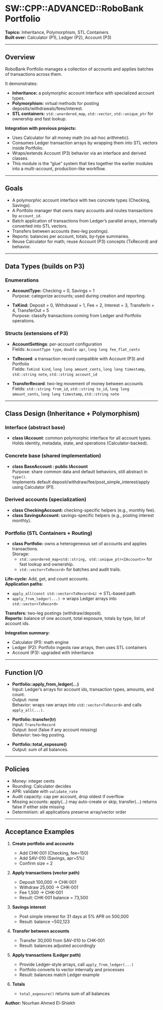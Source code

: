 # SW::CPP::ADVANCED::RoboBank Portfolio

**Topics:** Inheritance, Polymorphism, STL Containers  
**Built over:** Calculator (P1), Ledger (P2), Account (P3)

---

## Overview
RoboBank Portfolio manages a collection of accounts and applies batches of transactions across them.

It demonstrates:
- **Inheritance:** a polymorphic account interface with specialized account types.
- **Polymorphism:** virtual methods for posting deposits/withdrawals/fees/interest.
- **STL containers:** `std::unordered_map`, `std::vector`, `std::unique_ptr` for ownership and fast lookup.

**Integration with previous projects:**
- Uses Calculator for all money math (no ad-hoc arithmetic).  
- Consumes Ledger transaction arrays by wrapping them into STL vectors inside Portfolio.  
- Wraps/extends Account (P3) behavior via an interface and derived classes.  
- This module is the “glue” system that ties together the earlier modules into a multi-account, production-like workflow.

---

## Goals
- A polymorphic account interface with two concrete types (Checking, Savings).  
- A Portfolio manager that owns many accounts and routes transactions by `account_id`.  
- Batch application of transactions from Ledger’s parallel arrays, internally converted into STL vectors.  
- Transfers between accounts (two-leg postings).  
- Reports: balances per account, totals, by-type summaries.  
- Reuse Calculator for math; reuse Account (P3) concepts (TxRecord) and behavior.

---

## Data Types (builds on P3)

### Enumerations
- **AccountType:** Checking = 0, Savings = 1  
  Purpose: categorize accounts; used during creation and reporting.

- **TxKind:** Deposit = 0, Withdrawal = 1, Fee = 2, Interest = 3, TransferIn = 4, TransferOut = 5  
  Purpose: classify transactions coming from Ledger and Portfolio operations.

### Structs (extensions of P3)
- **AccountSettings**: per-account configuration  
  Fields: `AccountType type`, `double apr`, `long long fee_flat_cents`

- **TxRecord**: a transaction record compatible with Account (P3) and Portfolio  
  Fields: `TxKind kind`, `long long amount_cents`, `long long timestamp`, `std::string note`, `std::string account_id`  

- **TransferRecord**: two-leg movement of money between accounts  
  Fields: `std::string from_id`, `std::string to_id`, `long long amount_cents`, `long long timestamp`, `std::string note`  

---

## Class Design (Inheritance + Polymorphism)

### Interface (abstract base)
- **class IAccount**: common polymorphic interface for all account types.  
  Holds identity, metadata, state, and operations (Calculator-backed).

### Concrete base (shared implementation)
- **class BaseAccount : public IAccount**  
  Purpose: share common data and default behaviors, still abstract in `type()`.  
  Implements default deposit/withdraw/fee/post_simple_interest/apply using Calculator (P1).  

### Derived accounts (specialization)
- **class CheckingAccount:** checking-specific helpers (e.g., monthly fee).  
- **class SavingsAccount:** savings-specific helpers (e.g., posting interest monthly).  

### Portfolio (STL Containers + Routing)
- **class Portfolio:** owns a heterogeneous set of accounts and applies transactions.  
  Storage:
  - `std::unordered_map<std::string, std::unique_ptr<IAccount>>` for fast lookup and ownership.  
  - `std::vector<TxRecord>` for batches and audit trails.

**Life-cycle:** Add, get, and count accounts.  
**Application paths:**  
- `apply_all(const std::vector<TxRecord>&)` → STL-based path  
- `apply_from_ledger(...)` → wraps Ledger arrays into `std::vector<TxRecord>`  

**Transfers:** two-leg postings (withdraw/deposit).  
**Reports:** balance of one account, total exposure, totals by type, list of account ids.  

**Integration summary:**  
- Calculator (P1): math engine  
- Ledger (P2): Portfolio ingests raw arrays, then uses STL containers  
- Account (P3): upgraded with inheritance  

---

## Function I/O

- **Portfolio::apply_from_ledger(...)**  
  Input: Ledger’s arrays for account ids, transaction types, amounts, and count.  
  Output: none  
  Behavior: wraps raw arrays into `std::vector<TxRecord>` and calls `apply_all(...)`.

- **Portfolio::transfer(tr)**  
  Input: `TransferRecord`  
  Output: bool (false if any account missing)  
  Behavior: two-leg posting.

- **Portfolio::total_exposure()**  
  Output: sum of all balances.

---

## Policies
- Money: integer cents  
- Rounding: Calculator decides  
- APR: validate with `validate_rate`  
- Audit capacity: cap per account, drop oldest if overflow  
- Missing accounts: apply(...) may auto-create or skip, transfer(...) returns false if either side missing  
- Determinism: all applications preserve array/vector order  

---

## Acceptance Examples

1. **Create portfolio and accounts**  
   - Add CHK-001 (Checking, fee=150)  
   - Add SAV-010 (Savings, apr=5%)  
   - Confirm size = 2  

2. **Apply transactions (vector path)**  
   - Deposit 100,000 → CHK-001  
   - Withdraw 25,000 → CHK-001  
   - Fee 1,500 → CHK-001  
   - Result: CHK-001 balance = 73,500  

3. **Savings interest**  
   - Post simple interest for 31 days at 5% APR on 500,000  
   - Result: balance ~502,123  

4. **Transfer between accounts**  
   - Transfer 30,000 from SAV-010 to CHK-001  
   - Result: balances adjusted accordingly  

5. **Apply transactions (Ledger path)**  
   - Provide Ledger-style arrays, call `apply_from_ledger(...)`  
   - Portfolio converts to vector internally and processes  
   - Result: balances match Ledger example  

6. **Totals**  
   - `total_exposure()` returns sum of all balances
  
   
**Author:** Nourhan Ahmed El-Shiekh
